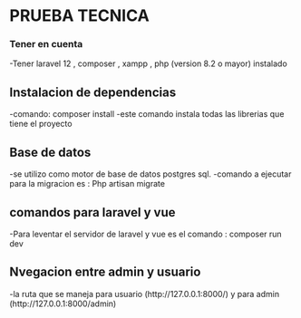 <h1>PRUEBA TECNICA </h1>
<h3>Tener en cuenta</h3>
-Tener laravel 12 , composer , xampp , php (version 8.2 o mayor) instalado
<br>
<h2>Instalacion de dependencias</h2>
-comando: composer install
-este comando instala todas las librerias que tiene el proyecto

<br>
<h2>Base de datos</h2>
-se utilizo como motor de base de datos postgres sql.
-comando a ejecutar para la migracion es : Php artisan migrate

<br>

<h2>comandos para laravel y vue</h2>
-Para leventar el servidor de laravel y vue es el comando : composer run dev

<h2>Nvegacion entre admin y usuario</h2>
-la ruta que se maneja para usuario (http://127.0.0.1:8000/) y para admin (http://127.0.0.1:8000/admin)


